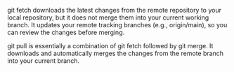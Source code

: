 git fetch downloads the latest changes from the remote repository to your local repository, but it does not merge them into your current working branch. It updates your remote tracking branches (e.g., origin/main), so you can review the changes before merging.

git pull is essentially a combination of git fetch followed by git merge. It downloads and automatically merges the changes from the remote branch into your current branch.